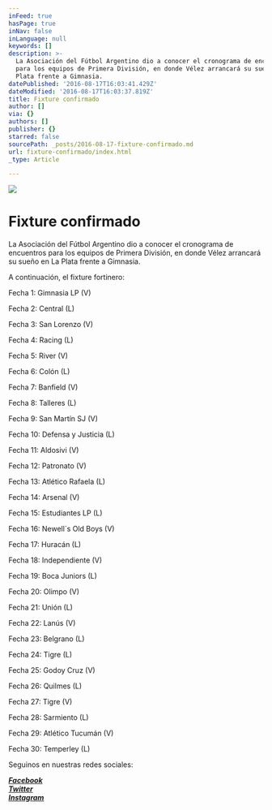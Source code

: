 ```yaml
---
inFeed: true
hasPage: true
inNav: false
inLanguage: null
keywords: []
description: >-
  La Asociación del Fútbol Argentino dio a conocer el cronograma de encuentros
  para los equipos de Primera División, en donde Vélez arrancará su sueño en La
  Plata frente a Gimnasia.
datePublished: '2016-08-17T16:03:41.429Z'
dateModified: '2016-08-17T16:03:37.819Z'
title: Fixture confirmado
author: []
via: {}
authors: []
publisher: {}
starred: false
sourcePath: _posts/2016-08-17-fixture-confirmado.md
url: fixture-confirmado/index.html
_type: Article

---
```

![](https://the-grid-user-content.s3-us-west-2.amazonaws.com/90ce5164-1893-43b3-8b31-6ffd51850a27.jpg)

# Fixture confirmado

La Asociación del Fútbol Argentino dio a conocer el cronograma de encuentros para los equipos de Primera División, en donde Vélez arrancará su sueño en La Plata frente a Gimnasia.

A continuación, el fixture fortinero:

Fecha 1: Gimnasia LP (V)

Fecha 2: Central (L)

Fecha 3: San Lorenzo (V)

Fecha 4: Racing (L)

Fecha 5: River (V)

Fecha 6: Colón (L)

Fecha 7: Banfield (V)

Fecha 8: Talleres (L)

Fecha 9: San Martín SJ (V)

Fecha 10: Defensa y Justicia (L)

Fecha 11: Aldosivi (V)

Fecha 12: Patronato (V)

Fecha 13: Atlético Rafaela (L)

Fecha 14: Arsenal (V)

Fecha 15: Estudiantes LP (L)

Fecha 16: Newell´s Old Boys (V)

Fecha 17: Huracán (L)

Fecha 18: Independiente (V)

Fecha 19: Boca Juniors (L)

Fecha 20: Olimpo (V)

Fecha 21: Unión (L)

Fecha 22: Lanús (V)

Fecha 23: Belgrano (L)

Fecha 24: Tigre (L)

Fecha 25: Godoy Cruz (V)

Fecha 26: Quilmes (L)

Fecha 27: Tigre (V)

Fecha 28: Sarmiento (L)

Fecha 29: Atlético Tucumán (V)

Fecha 30: Temperley (L)

Seguinos en nuestras redes sociales:

_**[Facebook][0]**_  
_**[Twitter][1]**_  
_**[Instagram][2]**_

[0]: https://www.facebook.com/pasionfortineraoficial/
[1]: https://twitter.com/PasionFortinera
[2]: https://www.instagram.com/pasionfortinera/